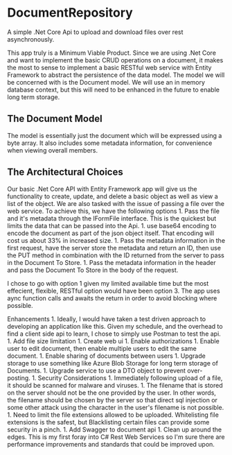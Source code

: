 # DocumentRepository
A simple .Net Core Api to upload and download files over rest asynchronously.

This app truly is a Minimum Viable Product. Since we are using .Net Core and want to implement the basic CRUD operations on a document, it makes the most to sense to implement a basic RESTful web service with Entity Framework to abstract the persistence of the data model. The model we will be concerned with is the Document model. We will use an in memory database context, but this will need to be enhanced in the future to enable long term storage. 

## The Document Model
The model is essentially just the document which will be expressed using a byte array. It also includes some metadata information, for convenience when viewing overall members.

## The Architectural Choices
Our basic .Net Core API with Entity Framework app will give us the functionality to create, update, and delete a basic object as well as view a list of the object. We are also tasked with the issue of passing a file over the web service. To achieve this, we have the following options 
	1. Pass the file and it's metadata through the IFormFile interface. This is the quickest but limits the data that can be passed into the Api. 
	1. use base64 encoding to encode the document as part of the json object itself. That encoding will cost us about 33% in increased size.
	1. Pass the metadata information in the first request, have the server store the metadata and return an ID, then use the PUT method in combination with the ID returned from the server to pass in the Document To Store.
	1. Pass the metadata information in the header and pass the Document To Store in the body of the request.

I chose to go with option 1 given my limited available time but the most effecient, flexible, RESTful option would have been option 3.
The app uses aync function calls and awaits the return in order to avoid blocking where possible. 

Enhancements
	1. Ideally, I would have taken a test driven approach to developing an application like this. Given my schedule, and the overhead to find a client side api to learn, I chose to simply use Postman to test the api.
	1. Add file size limitation
	1. Create web ui
		1. Enable authorizations
		1. Enable user to edit document, then enable multiple users to edit the same document.
		1. Enable sharing of documents between users
	1. Upgrade storage to use something like Azure Blob Storage for long term storage of Documents.
	1. Upgrade service to use a DTO object to prevent over-posting.
	1. Security Considerations
		1. Immediately following upload of a file, it should be scanned for malware and viruses.
		1. The filename that is stored on the server should not be the one provided by the user. In other words, the filename should be chosen by the server so that direct sql injection or some other attack using the character in the user's filename is not possible. 
		1. Need to limit the file extensions allowed to be uploaded. Whitelisting file extensions is the safest, but Blacklisting certain files can provide some security in a pinch.
	1. Add Swagger to document api
	1. Clean up around the edges. This is my first foray into C# Rest Web Services so I'm sure there are performance improvements and standards that could be improved upon.

